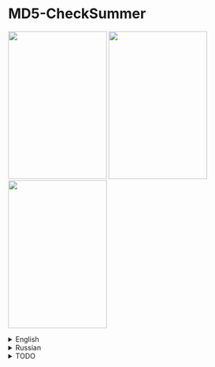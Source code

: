 # MD5-CheckSummer

<img width=200 height=300 src=https://github.com/prime-lime/MD5-CheckSummer/blob/main/examples/1.png> <img width=200 height=300 src=https://github.com/prime-lime/MD5-CheckSummer/blob/main/examples/2.png>
<img width=200 height=300 src=https://github.com/prime-lime/MD5-CheckSummer/blob/main/examples/3.png>


</details>


<details>
<summary>English</summary>
[Win App] [Lightweight] Small application to get total checksum of all files in folder (and sub-folders inside) and write it in 1 .txt file with custom separator and filename ie [ filepath | hashsum ], can be used to compare 2 hashsum files, just click Compare 2 hashes and paste your 2 files, set 2 separators for each file (for example : or ♡♡♡♡ like we did in the example) and it will parse it. Thats all, have a good day.

Output after pressing Start Encoding:
---

![image](https://github.com/MentallyStable4sure/MD5-Hasher/assets/62771181/4f44689b-cab9-46a6-b69d-dc83be82d890)

![hashes.txt](/examples/hashes.txt)

```
Debug\net7.0-windows\MS4S-MD5Hasher.deps.json ♡♡♡♡ 9f1f8f8cc572e7b056abc3db1cfa1993
Debug\net7.0-windows\MS4S-MD5Hasher.dll ♡♡♡♡ 76dd1522670acad0b25666e61c92ce05
Debug\net7.0-windows\MS4S-MD5Hasher.exe ♡♡♡♡ cbef7a037e09bf4cf3ed55884ece176f
Debug\net7.0-windows\MS4S-MD5Hasher.pdb ♡♡♡♡ 348ab00cc619322a42b6f328b7be4e79
Debug\net7.0-windows\MS4S-MD5Hasher.runtimeconfig.json ♡♡♡♡ d8ae75ee64991f91ddf5fa2c72adcc7c
Release\net7.0-windows\MS4S-MD5Hasher.deps.json ♡♡♡♡ 9f1f8f8cc572e7b056abc3db1cfa1993
Release\net7.0-windows\MS4S-MD5Hasher.dll ♡♡♡♡ a0ec24fb15711e10612893ced6661788
Release\net7.0-windows\MS4S-MD5Hasher.exe ♡♡♡♡ cbef7a037e09bf4cf3ed55884ece176f
Release\net7.0-windows\MS4S-MD5Hasher.pdb ♡♡♡♡ 48979158d96c2d68cad8f36ec30915d8
Release\net7.0-windows\MS4S-MD5Hasher.runtimeconfig.json ♡♡♡♡ cc164c1b948924c198019ea9b728e06e
Release\net7.0-windows\totalhashes.txt ♡♡♡♡ 837c3dc87f8b47074c5eedfaeae96902
```
</details>

<details>
<summary>Russian</summary>
[Виндоус Приложение] [Легковесная аппка] Маленькое приложение чтобы создать текстовый документ со всеми хеш-суммами в виде [ ФАЙЛ (ваш разьеденитель) ХЕШ ], позволяет сделать все это с настраиваемым разделителем и заходит в подпапки внутри директории. Так же можно использовать как сравнения на 2 хешсуммы, просто выберите в начале сравнение - укажите 2 файла, укажите их сепараторы (например в нашем примере были указаны сердечки  ♡♡♡♡ , но если вы используете другой файл то конечно нужно узнать какой там разделить, по умолчанию это : - двоеточие) и нажмите на Start Comparing. Вот и все, приятного пользования.

Вот что получается на выходе после того как мы выбрали папку:
---

![image](https://github.com/MentallyStable4sure/MD5-Hasher/assets/62771181/4f44689b-cab9-46a6-b69d-dc83be82d890)

![hashes.txt](/examples/hashes.txt)

```
Debug\net7.0-windows\MS4S-MD5Hasher.deps.json ♡♡♡♡ 9f1f8f8cc572e7b056abc3db1cfa1993
Debug\net7.0-windows\MS4S-MD5Hasher.dll ♡♡♡♡ 76dd1522670acad0b25666e61c92ce05
Debug\net7.0-windows\MS4S-MD5Hasher.exe ♡♡♡♡ cbef7a037e09bf4cf3ed55884ece176f
Debug\net7.0-windows\MS4S-MD5Hasher.pdb ♡♡♡♡ 348ab00cc619322a42b6f328b7be4e79
Debug\net7.0-windows\MS4S-MD5Hasher.runtimeconfig.json ♡♡♡♡ d8ae75ee64991f91ddf5fa2c72adcc7c
Release\net7.0-windows\MS4S-MD5Hasher.deps.json ♡♡♡♡ 9f1f8f8cc572e7b056abc3db1cfa1993
Release\net7.0-windows\MS4S-MD5Hasher.dll ♡♡♡♡ a0ec24fb15711e10612893ced6661788
Release\net7.0-windows\MS4S-MD5Hasher.exe ♡♡♡♡ cbef7a037e09bf4cf3ed55884ece176f
Release\net7.0-windows\MS4S-MD5Hasher.pdb ♡♡♡♡ 48979158d96c2d68cad8f36ec30915d8
Release\net7.0-windows\MS4S-MD5Hasher.runtimeconfig.json ♡♡♡♡ cc164c1b948924c198019ea9b728e06e
Release\net7.0-windows\totalhashes.txt ♡♡♡♡ 837c3dc87f8b47074c5eedfaeae96902
```
</details>

<details>
<summary>TODO</summary>

### What is planned and what is done already

- ✅ Arguments-friendly (to launch app without UI and set arguments like --compare [path] or --compute [path]) [<a href=https://github.com/MentallyStable4sure/MS4SArgLiteHasher>done</a>]
- ✅ Compare method as additional functionality
- ✅ Checksum from directory for all the files inside folder and subfolder divided by separator ie [Path | Hash]
- ✅ Themes (idk why tho)
- ✅ Custom filenames and separators without limits

</details>

